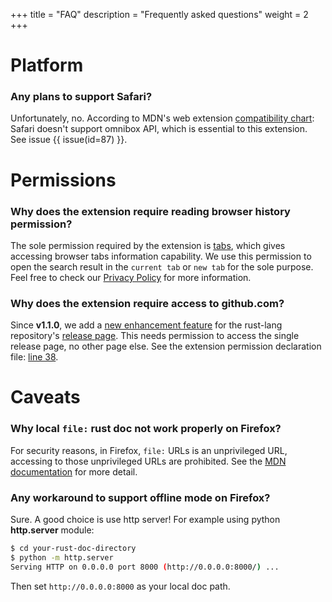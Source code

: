 +++
title = "FAQ"
description = "Frequently asked questions"
weight = 2
+++

# Platform

### Any plans to support Safari?

Unfortunately, no. According to MDN's web extension [compatibility chart](https://developer.mozilla.org/en-US/docs/Mozilla/Add-ons/WebExtensions/Browser_support_for_JavaScript_APIs#omnibox):
Safari doesn't support omnibox API, which is essential to this extension. See issue {{ issue(id=87) }}.

# Permissions

### Why does the extension require reading browser history permission?

The sole permission required by the extension is [tabs](https://developer.chrome.com/extensions/tabs), which gives accessing browser tabs information capability. 
We use this permission to open the search result in the `current tab` or `new tab` for the sole purpose. Feel free to check our [Privacy Policy](/privacy/) for more information. 

### Why does the extension require access to github.com?

Since **v1.1.0**, we add a [new enhancement feature](/#rust-repository-enhancement) for the rust-lang repository's [release page](https://github.com/rust-lang/rust/blob/master/RELEASES.md).
This needs permission to access the single release page, no other page else. See the extension permission declaration file: [line 38](https://github.com/huhu/rust-search-extension/blob/7a0aabd0eada6c615816c3f164647d3059fa4d6f/manifest.jsonnet#L38).



# Caveats

### Why local `file:` rust doc not work properly on Firefox?

For security reasons, in Firefox, `file:` URLs is an unprivileged URL, accessing to those unprivileged URLs are prohibited. 
See the [MDN documentation](https://developer.mozilla.org/en-US/docs/Mozilla/Add-ons/WebExtensions/API/tabs/create) for more detail.

### Any workaround to support offline mode on Firefox?

Sure. A good choice is use http server! For example using python **http.server** module:

```sh
$ cd your-rust-doc-directory
$ python -m http.server
Serving HTTP on 0.0.0.0 port 8000 (http://0.0.0.0:8000/) ...
```

Then set `http://0.0.0.0:8000` as your local doc path.
